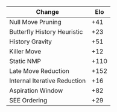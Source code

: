 | Change                       | Elo  |
|------------------------------|------|
| Null Move Pruning            | +41  |
| Butterfly History Heuristic  | +23  |
| History Gravity              | +51  |
| Killer Move                  | +12  |
| Static NMP                   | +110 |
| Late Move Reduction          | +152 |
| Internal Iterative Reduction | +16  |
| Aspiration Window            | +82  |
| SEE Ordering                 | +29  |
